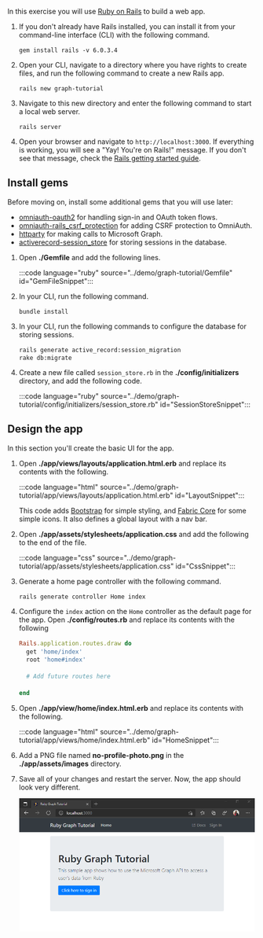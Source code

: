 <!-- markdownlint-disable MD002 MD041 -->

In this exercise you will use [Ruby on Rails](https://rubyonrails.org/) to build a web app.

1. If you don't already have Rails installed, you can install it from your command-line interface (CLI) with the following command.

    ```Shell
    gem install rails -v 6.0.3.4
    ```

1. Open your CLI, navigate to a directory where you have rights to create files, and run the following command to create a new Rails app.

    ```Shell
    rails new graph-tutorial
    ```

1. Navigate to this new directory and enter the following command to start a local web server.

    ```Shell
    rails server
    ```

1. Open your browser and navigate to `http://localhost:3000`. If everything is working, you will see a "Yay! You're on Rails!" message. If you don't see that message, check the [Rails getting started guide](http://guides.rubyonrails.org/).

## Install gems

Before moving on, install some additional gems that you will use later:

- [omniauth-oauth2](https://github.com/omniauth/omniauth-oauth2) for handling sign-in and OAuth token flows.
- [omniauth-rails_csrf_protection](https://github.com/cookpad/omniauth-rails_csrf_protection) for adding CSRF protection to OmniAuth.
- [httparty](https://github.com/jnunemaker/httparty) for making calls to Microsoft Graph.
- [activerecord-session_store](https://github.com/rails/activerecord-session_store) for storing sessions in the database.

1. Open **./Gemfile** and add the following lines.

    :::code language="ruby" source="../demo/graph-tutorial/Gemfile" id="GemFileSnippet":::

1. In your CLI, run the following command.

    ```Shell
    bundle install
    ```

1. In your CLI, run the following commands to configure the database for storing sessions.

    ```Shell
    rails generate active_record:session_migration
    rake db:migrate
    ```

1. Create a new file called `session_store.rb` in the **./config/initializers** directory, and add the following code.

    :::code language="ruby" source="../demo/graph-tutorial/config/initializers/session_store.rb" id="SessionStoreSnippet":::

## Design the app

In this section you'll create the basic UI for the app.

1. Open **./app/views/layouts/application.html.erb** and replace its contents with the following.

    :::code language="html" source="../demo/graph-tutorial/app/views/layouts/application.html.erb" id="LayoutSnippet":::

    This code adds [Bootstrap](http://getbootstrap.com/) for simple styling, and [Fabric Core](https://developer.microsoft.com/fluentui#/get-started#fabric-core) for some simple icons. It also defines a global layout with a nav bar.

1. Open **./app/assets/stylesheets/application.css** and add the following to the end of the file.

    :::code language="css" source="../demo/graph-tutorial/app/assets/stylesheets/application.css" id="CssSnippet":::

1. Generate a home page controller with the following command.

    ```Shell
    rails generate controller Home index
    ```

1. Configure the `index` action on the `Home` controller as the default page for the app. Open **./config/routes.rb** and replace its contents with the following

    ```ruby
    Rails.application.routes.draw do
      get 'home/index'
      root 'home#index'

      # Add future routes here

    end
    ```

1. Open **./app/view/home/index.html.erb** and replace its contents with the following.

    :::code language="html" source="../demo/graph-tutorial/app/views/home/index.html.erb" id="HomeSnippet":::

1. Add a PNG file named **no-profile-photo.png** in the **./app/assets/images** directory.

1. Save all of your changes and restart the server. Now, the app should look very different.

    ![A screenshot of the redesigned home page](./images/create-app-01.png)
